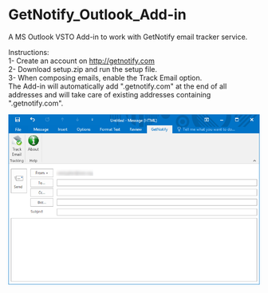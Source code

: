 # GetNotify_Outlook_Add-in
A MS Outlook VSTO Add-in to work with GetNotify email tracker service.

Instructions: <br />
1- Create an account on http://getnotify.com <br />
2- Download setup.zip and run the setup file. <br />
3- When composing emails, enable the Track Email option. <br />
The Add-in will automatically add ".getnotify.com" at the end of all addresses and will take care of existing addresses containing ".getnotify.com".

![Screenshot](screenshot.png)